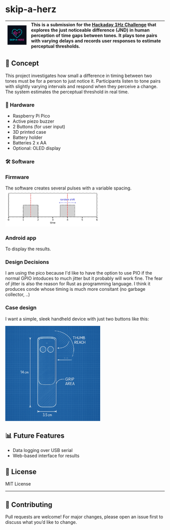 # skip-a-herz

| <img src="pictures/skip-a-herz-logo.jpeg" alt="Skip-a-Herz Logo" width="300"/> | This is a submission for the [Hackaday 1Hz Challenge](https://hackaday.io/contest/203248ference) that explores the just noticeable difference (JND) in human perception of time gaps between tones. It plays tone pairs with varying delays and records user responses to estimate perceptual thresholds. |
|--|:--|

## 🧠 Concept

This project investigates how small a difference in timing between two tones must be for a person to just notice it. Participants listen to tone pairs with slightly varying intervals and respond when they perceive a change. The system estimates the perceptual threshold in real time.

### 🔧 Hardware

- Raspberry Pi Pico
- Active piezo buzzer
- 2 Buttons (for user input)
- 3D printed case
- Battery holder
- Batteries 2 x AA
- Optional: OLED display

### 🛠️ Software

### Firmware

The software creates several pulses with a variable spacing.
<img src="pictures/impulse.jpeg" alt="Impulse generation" width="300"/>

### Android app

To display the results.

### Design Decisions

I am using the pico because I'd like to have the option to use PIO if the normal GPIO intoduces to much jitter but it probably will work fine. The fear of jitter is also the reason for Rust as programming language. I think it produces conde whose timing is much more consitant (no garbage collector, ..)

### Case design

I want a simple, sleek handheld device with just two buttons like this:

<img src="pictures/blueprint.jpeg" alt="Skip-a-Herz device buleprint" width="300"/>

## 📊 Future Features

- Data logging over USB serial
- Web-based interface for results

## 📄 License

MIT License

---

## 🤝 Contributing

Pull requests are welcome! For major changes, please open an issue first to discuss what you’d like to change.
